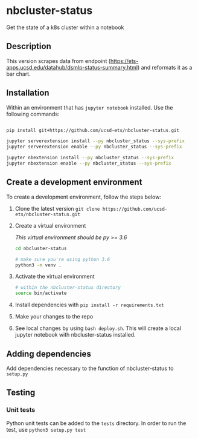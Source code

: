 # nbcluster-status

Get the state of a k8s cluster within a notebook

## Description

This version scrapes data from endpoint (https://ets-apps.ucsd.edu/datahub/dsmlp-status-summary.html) and reformats it as a bar chart.

## Installation

Within an environment that has ```jupyter notebook``` installed. Use the following commands:

```bash

pip install git+https://github.com/ucsd-ets/nbcluster-status.git

jupyter serverextension install --py nbcluster_status --sys-prefix
jupyter serverextension enable --py nbcluster_status --sys-prefix

jupyter nbextension install --py nbcluster_status --sys-prefix
jupyter nbextension enable --py nbcluster_status --sys-prefix
```

## Create a development environment

To create a development environment, follow the steps below:

1. Clone the latest version ```git clone https://github.com/ucsd-ets/nbcluster-status.git```

2. Create a virtual environment

    *This virtual environment should be py >= 3.6*

    ```bash
    cd nbcluster-status

    # make sure you're using python 3.6
    python3 -m venv .
    ```

3. Activate the virtual environment

    ```bash
    # within the nbcluster-status directory
    source bin/activate
    ```

4. Install dependencies with ```pip install -r requirements.txt```

5. Make your changes to the repo

6. See local changes by using ```bash deploy.sh```. This will create a local jupyter notebook with nbcluster-status installed.

## Adding dependencies

Add dependencies necessary to the function of nbcluster-status to ```setup.py```

## Testing

### Unit tests

Python unit tests can be added to the ```tests``` directory. In order to run the test, use ```python3 setup.py test```
